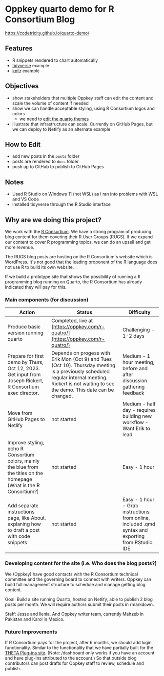 # Oppkey quarto demo for R Consortium Blog

<https://codetricity.github.io/quarto-demo/>

## Features

* R snippets rendered to chart automatically
* [tidyverse](https://www.tidyverse.org/) example
* [knitr](https://yihui.org/knitr/) example

## Objectives

* show stakeholders that multiple Oppkey staff can edit the content and scale the volume of content if needed
* show we can handle acceptable styling, using R Consortium logos and colors
  * we need to [edit the quarto themes](https://quarto.org/docs/output-formats/html-themes.html#theme-options)
* illustrate that infrastructure can scale.  Currently on GitHub Pages, but we can deploy to Netlify as an alternate example

## How to Edit

* add new posts in the `posts` folder
* posts are rendered to `docs` folder
* push up to GitHub to publish to GitHub Pages

## Notes

* Used R Studio on Windows 11 (not WSL) as I ran into problems with WSL and VS Code
* installed tidyverse through the R Studio interface

## Why are we doing this project?

We work with the [R Consortium](https://www.r-consortium.org/). We have a strong program of producing blog content for them covering their R User Groups (RUGS). If we expand our content to cover R programming topics, we can do an upsell and get more revenue.

The RUGS blog posts are hosting on the R Consortium's website which is WordPress. It's not good that the leading proponent of the R language does not use R to build its own website.

If we build a prototype site that shows the possibility of running a R programming blog running on Quarto, the R Consortium has already indicated they will pay for this.

### Main components (for discussion)

| Action      | Status | Difficulty |
| ----------- | ----------- | ----------- |
| Produce basic version running quarto      | Completed, live at [https://oppkey.com/r-quatro/](https://oppkey.com/r-quatro/)       | Challenging - 1-2 days |
| Prepare for first demo by Thurs, Oct 12, 2023. Get input from Joseph Rickert, R Consortium exec director.   | Depends on progess with Erik Mon (Oct 9) and Tues (Oct 10). Thursday meeting is a previously scheduled regular internal meeting. Rickert is not waiting to see the demo. This date can be changed. | Medium - 1 hour meeting, before and after discussion gathering feedback |
|Move from GitHub Pages to Netlify| not started| Medium - half day - requires building new workflow - Want Erik to lead |
|Improve styling, echo R Consortium colors, mainly the blue from the titles on the homepage (What is the R Consortium?) | not started | Easy - 1 hour |
|Add separate instructions page, like About, explaning how to draft a post with code snippets | not started | Easy - 1 hour - Grab instructions from online, included .qmd syntax and exporting from RStudio IDE |

### Developing content for the site (i.e. Who does the blog posts?)

We (Oppkey) have good contacts with the R Consortium technical committee and the governing board to connect with writers. Oppkey can build full management structure to schedule and manage getting blog content.

Goal: Build a site running Quarto, hosted on Netlify, able to publish 2 blog posts per month. We will require authors submit their posts in rmarkdown.

Staff: Jesse and Ilenia. And Oppkey writer team, currently Mahzeb in Pakistan and Karol in Mexico.

### Future Improvements

If R Consortium pays for the project, after 6 months, we should add login functionality. Similar to the functionality that we have partially built for the [THETA Plug-ins site](https://thetaplugin.oppget.com/dashboard). (Note: /dashboard only works if you have an account and have plug-ins attributed to the account.) So that outside blog contributors can post drafts for Oppkey staff to review, schedule and publish.
